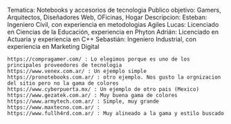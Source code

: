 Tematica: Notebooks y accesorios de tecnologia
Publico objetivo: Gamers, Arquitectos, Diseñadores Web, OFicinas, Hogar
Descripcion: 
    Esteban: Ingeniero Civil, con experiencia en metodologias Agiles
    Lucas: Licenciado en Ciencias de la Educación, experiencia en Phyton
    Adrián: Licenciado en Actuaria y experiencia en C++
    Sebastián: Ingeniero Industrial, con experiencia en Marketing Digital


    https://compragamer.com/ : Lo elegimos porque es uno de los principales proveedores de tecnologia
    https://www.venex.com.ar/ : Un ejemplo simple 
    https://pronotebooks.com.ar/ : otro ejemplo. Nos gusto la orgnizacion del sitio pero no la gama de colores
    https://www.cyberpuerta.mx/ : Un ejemplo de otro pais (Mexico)
    https://www.gezatek.com.ar/ : Muy buena gama de colores
    https://www.armytech.com.ar/ : Simple, muy grande
    https://www.maxtecno.com.ar/ :
    https://www.fullh4rd.com.ar/ : Muy alineado a la gama y estilo buscado